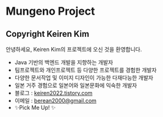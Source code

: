# Mungeno Project
## Copyright Keiren Kim

안녕하세요, Keiren Kim의 프로젝트에 오신 것을 환영합니다.
- Java 기반의 백엔드 개발을 지향하는 개발자
- 팀프로젝트와 개인프로젝트 등 다양한 프로젝트를 경험한 개발자
- 다양한 문서작업 및 이미지 디자인이 가능한 다재다능한 개발자
- 일본 거주 경험으로 일본어와 일본문화에 익숙한 개발자
- 블로그 : [keiren2022.tistory.com](https://keiren2022.tistory.com/)
- 이메일 : berean2000@gmail.com
- ✨Pick Me Up! ✨
